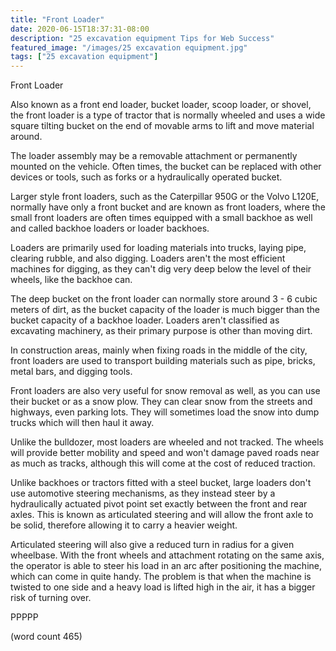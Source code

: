 ```yaml
---
title: "Front Loader"
date: 2020-06-15T18:37:31-08:00
description: "25 excavation equipment Tips for Web Success"
featured_image: "/images/25 excavation equipment.jpg"
tags: ["25 excavation equipment"]
---
```


Front Loader

Also known as a front end loader, bucket loader, 
scoop loader, or shovel, the front loader is a type
of tractor that is normally wheeled and uses a 
wide square tilting bucket on the end of movable
arms to lift and move material around.

The loader assembly may be a removable attachment
or permanently mounted on the vehicle.  Often times,
the bucket can be replaced with other devices or
tools, such as forks or a hydraulically operated
bucket.  

Larger style front loaders, such as the Caterpillar
950G or the Volvo L120E, normally have only a
front bucket and are known as front loaders, 
where the small front loaders are often times
equipped with a small backhoe as well and called
backhoe loaders or loader backhoes.

Loaders are primarily used for loading materials
into trucks, laying pipe, clearing rubble, and
also digging.  Loaders aren't the most efficient
machines for digging, as they can't dig very deep
below the level of their wheels, like the backhoe
can.  

The deep bucket on the front loader can normally
store around 3 - 6 cubic meters of dirt, as the
bucket capacity of the loader is much bigger than
the bucket capacity of a backhoe loader.  Loaders
aren't classified as excavating machinery, as 
their primary purpose is other than moving dirt.

In construction areas, mainly when fixing roads
in the middle of the city, front loaders are 
used to transport building materials such as
pipe, bricks, metal bars, and digging tools.

Front loaders are also very useful for snow 
removal as well, as you can use their bucket or
as a snow plow.  They can clear snow from the
streets and highways, even parking lots.  They
will sometimes load the snow into dump trucks
which will then haul it away.

Unlike the bulldozer, most loaders are wheeled and
not tracked.  The wheels will provide better
mobility and speed and won't damage paved roads
near as much as tracks, although this will come
at the cost of reduced traction.

Unlike backhoes or tractors fitted with a steel
bucket, large loaders don't use automotive 
steering mechanisms, as they instead steer by a
hydraulically actuated pivot point set exactly 
between the front and rear axles.  This is known
as articulated steering and will allow the front 
axle to be solid, therefore allowing it to carry
a heavier weight.  

Articulated steering will also give a reduced
turn in radius for a given wheelbase.  With the
front wheels and attachment rotating on the same
axis, the operator is able to steer his load in
an arc after positioning the machine, which can
come in quite handy.  The problem is that when
the machine is twisted to one side and a heavy
load is lifted high in the air, it has a bigger
risk of turning over.

PPPPP

(word count 465)
